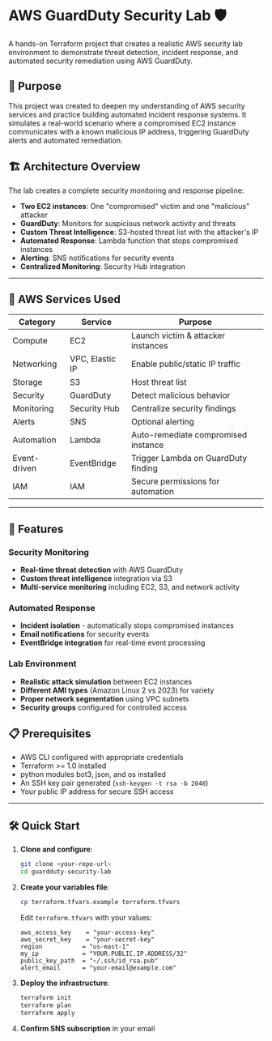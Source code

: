 # AWS GuardDuty Security Lab 🛡️

A hands-on Terraform project that creates a realistic AWS security lab environment to demonstrate threat detection, incident response, and automated security remediation using AWS GuardDuty.

## 🎯 Purpose

This project was created to deepen my understanding of AWS security services and practice building automated incident response systems. It simulates a real-world scenario where a compromised EC2 instance communicates with a known malicious IP address, triggering GuardDuty alerts and automated remediation.

## 🏗️ Architecture Overview

The lab creates a complete security monitoring and response pipeline:

- **Two EC2 instances**: One "compromised" victim and one "malicious" attacker
- **GuardDuty**: Monitors for suspicious network activity and threats
- **Custom Threat Intelligence**: S3-hosted threat list with the attacker's IP
- **Automated Response**: Lambda function that stops compromised instances
- **Alerting**: SNS notifications for security events
- **Centralized Monitoring**: Security Hub integration


---

## 🧰 AWS Services Used

| Category       | Service         | Purpose                               |
|----------------|------------------|----------------------------------------|
| Compute        | EC2              | Launch victim & attacker instances     |
| Networking     | VPC, Elastic IP  | Enable public/static IP traffic        |
| Storage        | S3               | Host threat list                       |
| Security       | GuardDuty        | Detect malicious behavior              |
| Monitoring     | Security Hub     | Centralize security findings           |
| Alerts         | SNS              | Optional alerting                      |
| Automation     | Lambda           | Auto-remediate compromised instance    |
| Event-driven   | EventBridge      | Trigger Lambda on GuardDuty finding    |
| IAM            | IAM              | Secure permissions for automation      |

---

## 🚀 Features

### Security Monitoring
- **Real-time threat detection** with AWS GuardDuty
- **Custom threat intelligence** integration via S3
- **Multi-service monitoring** including EC2, S3, and network activity

### Automated Response
- **Incident isolation** - automatically stops compromised instances
- **Email notifications** for security events
- **EventBridge integration** for real-time event processing

### Lab Environment
- **Realistic attack simulation** between EC2 instances
- **Different AMI types** (Amazon Linux 2 vs 2023) for variety
- **Proper network segmentation** using VPC subnets
- **Security groups** configured for controlled access

## 📋 Prerequisites

- AWS CLI configured with appropriate credentials
- Terraform >= 1.0 installed
- python modules bot3, json, and os installed
- An SSH key pair generated (`ssh-keygen -t rsa -b 2048`)
- Your public IP address for secure SSH access

---


## 🛠️ Quick Start

1. **Clone and configure**:
   ```bash
   git clone <your-repo-url>
   cd guardduty-security-lab
   ```

2. **Create your variables file**:
   ```bash
   cp terraform.tfvars.example terraform.tfvars
   ```
   
   Edit `terraform.tfvars` with your values:
   ```hcl
   aws_access_key    = "your-access-key"
   aws_secret_key    = "your-secret-key"
   region           = "us-east-1"
   my_ip            = "YOUR.PUBLIC.IP.ADDRESS/32"
   public_key_path  = "~/.ssh/id_rsa.pub"
   alert_email      = "your-email@example.com"
   ```

3. **Deploy the infrastructure**:
   ```bash
   terraform init
   terraform plan
   terraform apply
   ```

4. **Confirm SNS subscription** in your email
